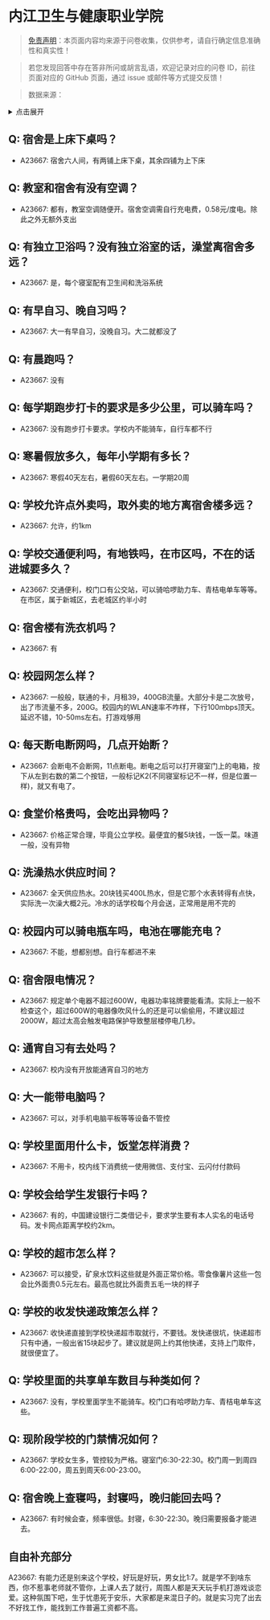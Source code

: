 # 内江卫生与健康职业学院

> [免责声明](https://colleges.chat/#_3)：本页面内容均来源于问卷收集，仅供参考，请自行确定信息准确性和真实性！

> 若您发现回答中存在答非所问或胡言乱语，欢迎记录对应的问卷 ID，前往页面对应的 GitHub 页面，通过 issue 或邮件等方式提交反馈！

> 数据来源：

<details><summary>点击展开</summary>
<ul>
<li>A23667: 匿名 (2024 年 06 月)</li>
</ul>
</details>

## Q: 宿舍是上床下桌吗？

- A23667: 宿舍六人间，有两铺上床下桌，其余四铺为上下床

## Q: 教室和宿舍有没有空调？

- A23667: 都有，教室空调随便开。宿舍空调需自行充电费，0.58元/度电。除此之外无额外支出

## Q: 有独立卫浴吗？没有独立浴室的话，澡堂离宿舍多远？

- A23667: 是，每个寝室配有卫生间和洗浴系统

## Q: 有早自习、晚自习吗？

- A23667: 大一有早自习，没晚自习。大二就都没了

## Q: 有晨跑吗？

- A23667: 没有

## Q: 每学期跑步打卡的要求是多少公里，可以骑车吗？

- A23667: 没有跑步打卡要求。学校内不能骑车，自行车都不行

## Q: 寒暑假放多久，每年小学期有多长？

- A23667: 寒假40天左右，暑假60天左右。一学期20周

## Q: 学校允许点外卖吗，取外卖的地方离宿舍楼多远？

- A23667: 允许，约1km

## Q: 学校交通便利吗，有地铁吗，在市区吗，不在的话进城要多久？

- A23667: 交通便利，校门口有公交站，可以骑哈啰助力车、青桔电单车等等。在市区，属于新城区，去老城区约半小时

## Q: 宿舍楼有洗衣机吗？

- A23667: 有

## Q: 校园网怎么样？

- A23667: 一般般，联通的卡，月租39，400GB流量。大部分卡是二次放号，出了市流量不多，200G。校园内的WLAN速率不咋样，下行100mbps顶天。延迟不错，10-50ms左右。打游戏够用

## Q: 每天断电断网吗，几点开始断？

- A23667: 会断电不会断网，11点断电。断电之后可以打开寝室门上的电箱，按下从左到右数的第二个按钮，一般标记K2(不同寝室标记不一样，但是位置一样)，就又有电了。

## Q: 食堂价格贵吗，会吃出异物吗？

- A23667: 价格正常合理，毕竟公立学校。最便宜的餐5块钱，一饭一菜。味道一般，没有异物

## Q: 洗澡热水供应时间？

- A23667: 全天供应热水。20块钱买400L热水，但是它那个水表转得有点快，实际洗一次澡大概2元。冷水的话学校每个月会送，正常用是用不完的

## Q: 校园内可以骑电瓶车吗，电池在哪能充电？

- A23667: 不能，想都别想。自行车都进不来

## Q: 宿舍限电情况？

- A23667: 规定单个电器不超过600W，电器功率铭牌要能看清。实际上一般不检查这个，超过600W的电器像吹风什么的还是可以偷偷用，不建议超过2000W，超过太高会触发电路保护导致整层楼停电几秒。

## Q: 通宵自习有去处吗？

- A23667: 校内没有开放能通宵自习的地方

## Q: 大一能带电脑吗？

- A23667: 可以，对手机电脑平板等等设备不管控

## Q: 学校里面用什么卡，饭堂怎样消费？

- A23667: 不用卡，校内线下消费统一使用微信、支付宝、云闪付付款码

## Q: 学校会给学生发银行卡吗？

- A23667: 有的，中国建设银行二类借记卡，要求学生要有本人实名的电话号码。发卡网点距离学校约2km。

## Q: 学校的超市怎么样？

- A23667: 可以接受，矿泉水饮料这些就是外面正常价格。零食像薯片这些一包会比外面贵0.5元左右。最高也就比外面贵五毛一块的样子

## Q: 学校的收发快递政策怎么样？

- A23667: 收快递直接到学校快递超市取就行，不要钱。发快递很坑，快递超市只有中通，一般出省15块起步了。建议就是网上约其他快递，支持上门取件，就很便宜了。

## Q: 学校里面的共享单车数目与种类如何？

- A23667: 没有，学校里面学生不能骑车。校门口有哈啰助力车、青桔电单车这些。

## Q: 现阶段学校的门禁情况如何？

- A23667: 学校女生多，管控较为严格。寝室门6:30-22:30。校门周一到周四6:00-22:00，周五到周天6:00-23:00。

## Q: 宿舍晚上查寝吗，封寝吗，晚归能回去吗？

- A23667: 有时候会查，频率很低。封寝，6:30-22:30。晚归需要报备才能进去。

## 自由补充部分

A23667: 有能力还是别来这个学校，好玩是好玩，男女比1:7。就是学不到啥东西，你不惹事老师就不管你，上课人去了就行，周围人都是天天玩手机打游戏谈恋爱。这种氛围下吧，生于忧患死于安乐，大家都是来混日子的。就是实习完了出去不好找工作，能找到工作普遍工资都不高。